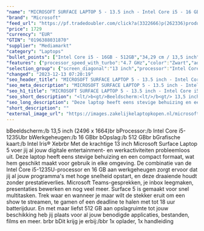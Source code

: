 ```yaml
---
"name": "MICROSOFT SURFACE LAPTOP 5 - 13.5 inch - Intel Core i5 - 16 GB - 512 GB"
"brand": "Microsoft"
"feed_url": "https://pf.tradedoubler.com/click?a(3322666)p(262336)product(50617-1739104)ttid(3)url(https%3A%2F%2Fwww.mediamarkt.nl%2Fnl%2Fproduct%2F_microsoft-surface-laptop-5-zwart-i5-16gb-512gb-1739104.html%3Futm_source%3Dtradedoubler%26utm_medium%3Daff-comparison%26utm_term%3D1739104)"
"price": 1729
"currency": "EUR"
"GTIN": "0196388031870"
"supplier": "Mediamarkt"
"category": "Laptops"
"bullet_points": ["Intel Core i5 - 16GB - 512GB","34,29 cm / 13,5 inch","QHD - 34,29 cm / 13,5 inch","SSD , 512 GB","USB-C, Surface Connect, Surface Connect+, hoofdtelefoon/microfoon combo","27.6 cm x 1.5 cm x 45.3 cm /"]
"features": {"processor_speed_with_turbo":"4.7 GHz","color":"Zwart","additional_update_information":"Voor zover op de afbeeldingen apps worden getoond, geldt dat MediaMarkt niet kan garanderen dat de apps tijdens de volledige levensduur van het product goed zullen blijven functioneren. Dit hangt af van het beleid van de fabrikant.","update_policy":"Uw garantiedekking omvat mechanisch defect, geavanceerde omruilservice, technische ondersteuning (90 dagen software en één jaar hardware telefonische ondersteuning) en vooruitbetaalde retourzending.","image_ratio":"3:2","bluetooth":"Ja","scope_of_delivery":"1x oplader, 1x handleiding","panel_type":"IPS (In-Plane Switching)","manufacturer_supported_software_updates":"Onbekend","battery_life":"19 uur","processor_clock_rate":"1.7 GHz","hard_disk_1":"SSD , 512 GB","touchscreen":"Ja","integrated_mike":"Ja","product_introduction_date":"2021-10-05","speakers":"Ja","weight":"1,27 kg","convertibility":"Vast scherm","model_year":"2021","shipping_costs":"0.00","memory_size":"16 GB","resolution":"2496 x 1664","product_height":"1,5 cm","number_of_processor_cores":"10","processor_brand":"Intel®","ram_configuration":"1x 16 GB","delivery_time":"1","bluetooth_version":"5.1","product_type":"Laptop","capacity_of_1_hard_disk":"512 GB","type_of_1_hard_disk":"SSD","charge_time_from_manufacturer":"2 uur","processor":"Intel Core i5-1235U","ram_type":"DDR5","screen_diagonal_cm":"34,29 cm","dimensions_weight":"27.6 cm x 1.5 cm x 45.3 cm /","front_camera":"Ja","integrated_webcam":"Ja","processor_model":"Core™ i5","total_storage_space_in_gb":"512 GB","wlan":"Ja","image_quality":"QHD","previous_price":"","product_depth":"45,3 cm","manufacturer_guarantee":"1 jaar","height":"1,5 cm","screen_diagonal_inches":"13.5 inch","product_manufacturer":"MICROSOFT","configuration":"Intel Core i5 - 16GB - 512GB","connections":"USB-C, Surface Connect, Surface Connect+, hoofdtelefoon/microfoon combo","short_description":"\"13.0 inch   •  • 16GB • 512GB SSD •  Intel Iris Xe Graphics ( )\"","product_width":"27,6 cm","card_reader":"Ja","wlan_standards":"Wireless A (Wifi 2), Wireless AC (Wifi 5), Wireless AX (Wifi 6), Wireless B (Wifi 1), Wireless G (Wifi 3), Wireless N (Wifi 4)","screen_diagonal_cm_inch":"34,29 cm / 13,5 inch","depth":"45,3 cm","total_storage_space":"512 GB","operating_system":"Windows"}
"selection_group": {"screen_diagonal":"13 inch","processor":"Intel Core i5","changed_price_past_3_days":false,"product_family":"Surface Laptop 5"}
"changed": "2023-12-13 07:20:19"
"seo_header_title": "MICROSOFT SURFACE LAPTOP 5 - 13.5 inch - Intel Core i5 - 16 GB - 512 GB"
"seo_meta_description": "MICROSOFT SURFACE LAPTOP 5 - 13.5 inch - Intel Core i5 - 16 GB - 512 GB"
"seo_h1_title": "MICROSOFT SURFACE LAPTOP 5 - 13.5 inch - Intel Core i5 - 16 GB - 512 GB"
"seo_short_description": "<lt/>b<gt/>Beeldscherm:<lt/>/b<gt/> 13,5 inch (2496 x 1664)<lt/>br<gt/> <lt/>b<gt/>Processor:<lt/>/b<gt/> Intel Core i5-1235U<lt/>br<gt/> <lt/>b<gt/>Werkgeheugen:<lt/>/b<gt/> 16 GB<lt/>br<gt/> <lt/>b<gt/>Opslag:<lt/>/b<gt/> 512 GB<lt/>br<gt/> <lt/>b<gt/>Grafische kaart:<lt/>/b<gt/> Intel Iris® Xe<lt/>br<gt/><lt/>br<gt/> Met de krachtige 13 inch Microsoft Surface Laptop 5 voer jij al jouw digitale entertainment- en werkactiviteiten probleemloos uit."
"seo_long_description": "Deze laptop heeft eens stevige behuizing en een compact formaat, wat hem geschikt maakt voor gebruik in elke omgeving. De combinatie van de Intel Core i5-1235U-processor en 16 GB aan werkgeheugen zorgt ervoor dat jij al jouw programma's met hoge snelheid opstart, en deze draaiende houdt zonder prestatieverlies. Microsoft Teams-gesprekken, je inbox leegmaken, presentaties bewerken en nog veel meer. Surface 5 is gemaakt voor snel multitasken. Trek waar en wanneer je maar wilt de stekker eruit om een show te streamen, te gamen of een deadline te halen met tot 18 uur batterijduur. En met maar liefst 512 GB aan opslagruimte tot jouw beschikking heb jij plaats voor al jouw benodigde applicaties, bestanden, films en meer. <lt/>br<gt/><lt/>br<gt/> <lt/>b<gt/>Dit krijg je erbij:<lt/>/b<gt/><lt/>br<gt/> 1x oplader, 1x handleiding"
"short_description": ""
"external_image_url": "https://images.zakelijkelaptopkopen.nl/microsoft-surface-laptop-5-zwart-i5-16gb-512gb-1739104.webp"
---
```


<lt/>b<gt/>Beeldscherm:<lt/>/b<gt/> 13,5 inch (2496 x 1664)<lt/>br<gt/> <lt/>b<gt/>Processor:<lt/>/b<gt/> Intel Core i5-1235U<lt/>br<gt/> <lt/>b<gt/>Werkgeheugen:<lt/>/b<gt/> 16 GB<lt/>br<gt/> <lt/>b<gt/>Opslag:<lt/>/b<gt/> 512 GB<lt/>br<gt/> <lt/>b<gt/>Grafische kaart:<lt/>/b<gt/> Intel Iris® Xe<lt/>br<gt/><lt/>br<gt/> Met de krachtige 13 inch Microsoft Surface Laptop 5 voer jij al jouw digitale entertainment- en werkactiviteiten probleemloos uit. Deze laptop heeft eens stevige behuizing en een compact formaat, wat hem geschikt maakt voor gebruik in elke omgeving. De combinatie van de Intel Core i5-1235U-processor en 16 GB aan werkgeheugen zorgt ervoor dat jij al jouw programma's met hoge snelheid opstart, en deze draaiende houdt zonder prestatieverlies. Microsoft Teams-gesprekken, je inbox leegmaken, presentaties bewerken en nog veel meer. Surface 5 is gemaakt voor snel multitasken. Trek waar en wanneer je maar wilt de stekker eruit om een show te streamen, te gamen of een deadline te halen met tot 18 uur batterijduur. En met maar liefst 512 GB aan opslagruimte tot jouw beschikking heb jij plaats voor al jouw benodigde applicaties, bestanden, films en meer. <lt/>br<gt/><lt/>br<gt/> <lt/>b<gt/>Dit krijg je erbij:<lt/>/b<gt/><lt/>br<gt/> 1x oplader, 1x handleiding